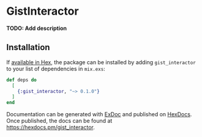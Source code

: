 # GistInteractor

**TODO: Add description**

## Installation

If [available in Hex](https://hex.pm/docs/publish), the package can be installed
by adding `gist_interactor` to your list of dependencies in `mix.exs`:

```elixir
def deps do
  [
    {:gist_interactor, "~> 0.1.0"}
  ]
end
```

Documentation can be generated with [ExDoc](https://github.com/elixir-lang/ex_doc)
and published on [HexDocs](https://hexdocs.pm). Once published, the docs can
be found at <https://hexdocs.pm/gist_interactor>.


